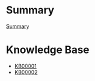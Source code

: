 # Summary

[Summary](./SUMMARY.md)

# Knowledge Base

- [KB00001](./00001/kb.md)
- [KB00002](./00002/kb.md)
